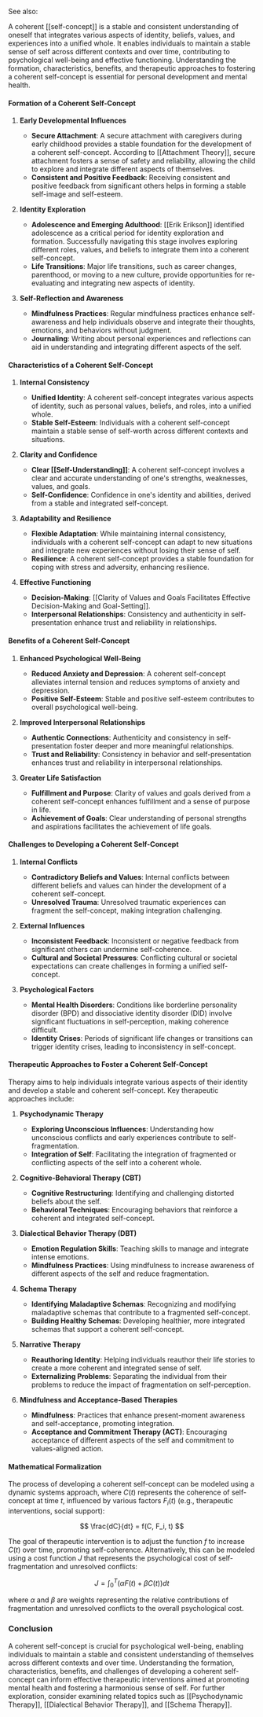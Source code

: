 See also:

A coherent [[self-concept]] is a stable and consistent understanding of oneself that integrates various aspects of identity, beliefs, values, and experiences into a unified whole. It enables individuals to maintain a stable sense of self across different contexts and over time, contributing to psychological well-being and effective functioning. Understanding the formation, characteristics, benefits, and therapeutic approaches to fostering a coherent self-concept is essential for personal development and mental health.

#### Formation of a Coherent Self-Concept

1. **Early Developmental Influences**
   - **Secure Attachment**: A secure attachment with caregivers during early childhood provides a stable foundation for the development of a coherent self-concept. According to [[Attachment Theory]], secure attachment fosters a sense of safety and reliability, allowing the child to explore and integrate different aspects of themselves.
   - **Consistent and Positive Feedback**: Receiving consistent and positive feedback from significant others helps in forming a stable self-image and self-esteem.

2. **Identity Exploration**
   - **Adolescence and Emerging Adulthood**: [[Erik Erikson]] identified adolescence as a critical period for identity exploration and formation. Successfully navigating this stage involves exploring different roles, values, and beliefs to integrate them into a coherent self-concept.
   - **Life Transitions**: Major life transitions, such as career changes, parenthood, or moving to a new culture, provide opportunities for re-evaluating and integrating new aspects of identity.

3. **Self-Reflection and Awareness**
   - **Mindfulness Practices**: Regular mindfulness practices enhance self-awareness and help individuals observe and integrate their thoughts, emotions, and behaviors without judgment.
   - **Journaling**: Writing about personal experiences and reflections can aid in understanding and integrating different aspects of the self.

#### Characteristics of a Coherent Self-Concept

1. **Internal Consistency**
   - **Unified Identity**: A coherent self-concept integrates various aspects of identity, such as personal values, beliefs, and roles, into a unified whole.
   - **Stable Self-Esteem**: Individuals with a coherent self-concept maintain a stable sense of self-worth across different contexts and situations.

2. **Clarity and Confidence**
   - **Clear [[Self-Understanding]]**: A coherent self-concept involves a clear and accurate understanding of one's strengths, weaknesses, values, and goals.
   - **Self-Confidence**: Confidence in one's identity and abilities, derived from a stable and integrated self-concept.

3. **Adaptability and Resilience**
   - **Flexible Adaptation**: While maintaining internal consistency, individuals with a coherent self-concept can adapt to new situations and integrate new experiences without losing their sense of self.
   - **Resilience**: A coherent self-concept provides a stable foundation for coping with stress and adversity, enhancing resilience.

4. **Effective Functioning**
   - **Decision-Making**: [[Clarity of Values and Goals Facilitates Effective Decision-Making and Goal-Setting]].
   - **Interpersonal Relationships**: Consistency and authenticity in self-presentation enhance trust and reliability in relationships.

#### Benefits of a Coherent Self-Concept

1. **Enhanced Psychological Well-Being**
   - **Reduced Anxiety and Depression**: A coherent self-concept alleviates internal tension and reduces symptoms of anxiety and depression.
   - **Positive Self-Esteem**: Stable and positive self-esteem contributes to overall psychological well-being.

2. **Improved Interpersonal Relationships**
   - **Authentic Connections**: Authenticity and consistency in self-presentation foster deeper and more meaningful relationships.
   - **Trust and Reliability**: Consistency in behavior and self-presentation enhances trust and reliability in interpersonal relationships.

3. **Greater Life Satisfaction**
   - **Fulfillment and Purpose**: Clarity of values and goals derived from a coherent self-concept enhances fulfillment and a sense of purpose in life.
   - **Achievement of Goals**: Clear understanding of personal strengths and aspirations facilitates the achievement of life goals.

#### Challenges to Developing a Coherent Self-Concept

1. **Internal Conflicts**
   - **Contradictory Beliefs and Values**: Internal conflicts between different beliefs and values can hinder the development of a coherent self-concept.
   - **Unresolved Trauma**: Unresolved traumatic experiences can fragment the self-concept, making integration challenging.

2. **External Influences**
   - **Inconsistent Feedback**: Inconsistent or negative feedback from significant others can undermine self-coherence.
   - **Cultural and Societal Pressures**: Conflicting cultural or societal expectations can create challenges in forming a unified self-concept.

3. **Psychological Factors**
   - **Mental Health Disorders**: Conditions like borderline personality disorder (BPD) and dissociative identity disorder (DID) involve significant fluctuations in self-perception, making coherence difficult.
   - **Identity Crises**: Periods of significant life changes or transitions can trigger identity crises, leading to inconsistency in self-concept.

#### Therapeutic Approaches to Foster a Coherent Self-Concept

Therapy aims to help individuals integrate various aspects of their identity and develop a stable and coherent self-concept. Key therapeutic approaches include:

1. **Psychodynamic Therapy**
   - **Exploring Unconscious Influences**: Understanding how unconscious conflicts and early experiences contribute to self-fragmentation.
   - **Integration of Self**: Facilitating the integration of fragmented or conflicting aspects of the self into a coherent whole.

2. **Cognitive-Behavioral Therapy (CBT)**
   - **Cognitive Restructuring**: Identifying and challenging distorted beliefs about the self.
   - **Behavioral Techniques**: Encouraging behaviors that reinforce a coherent and integrated self-concept.

3. **Dialectical Behavior Therapy (DBT)**
   - **Emotion Regulation Skills**: Teaching skills to manage and integrate intense emotions.
   - **Mindfulness Practices**: Using mindfulness to increase awareness of different aspects of the self and reduce fragmentation.

4. **Schema Therapy**
   - **Identifying Maladaptive Schemas**: Recognizing and modifying maladaptive schemas that contribute to a fragmented self-concept.
   - **Building Healthy Schemas**: Developing healthier, more integrated schemas that support a coherent self-concept.

5. **Narrative Therapy**
   - **Reauthoring Identity**: Helping individuals reauthor their life stories to create a more coherent and integrated sense of self.
   - **Externalizing Problems**: Separating the individual from their problems to reduce the impact of fragmentation on self-perception.

6. **Mindfulness and Acceptance-Based Therapies**
   - **Mindfulness**: Practices that enhance present-moment awareness and self-acceptance, promoting integration.
   - **Acceptance and Commitment Therapy (ACT)**: Encouraging acceptance of different aspects of the self and commitment to values-aligned action.

#### Mathematical Formalization

The process of developing a coherent self-concept can be modeled using a dynamic systems approach, where $C(t)$ represents the coherence of self-concept at time $t$, influenced by various factors $F_i(t)$ (e.g., therapeutic interventions, social support):

$$
\frac{dC}{dt} = f(C, F_i, t)
$$

The goal of therapeutic intervention is to adjust the function $f$ to increase $C(t)$ over time, promoting self-coherence. Alternatively, this can be modeled using a cost function $J$ that represents the psychological cost of self-fragmentation and unresolved conflicts:

$$
J = \int_{0}^{T} \left( \alpha F(t) + \beta C(t) \right) dt
$$

where $\alpha$ and $\beta$ are weights representing the relative contributions of fragmentation and unresolved conflicts to the overall psychological cost.

### Conclusion

A coherent self-concept is crucial for psychological well-being, enabling individuals to maintain a stable and consistent understanding of themselves across different contexts and over time. Understanding the formation, characteristics, benefits, and challenges of developing a coherent self-concept can inform effective therapeutic interventions aimed at promoting mental health and fostering a harmonious sense of self. For further exploration, consider examining related topics such as [[Psychodynamic Therapy]], [[Dialectical Behavior Therapy]], and [[Schema Therapy]].
